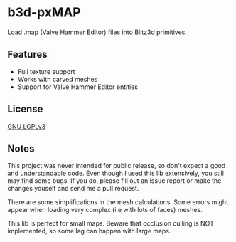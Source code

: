 b3d-pxMAP
=====
Load .map (Valve Hammer Editor) files into Blitz3d primitives.


Features
---------
* Full texture support
* Works with carved meshes
* Support for Valve Hammer Editor entities

License
-----------
[GNU LGPLv3](https://www.gnu.org/licenses/lgpl.html)

Notes
---------
This project was never intended for public release, so don't expect a good and understandable code. 
Even though I used this lib extensively, you still may find some bugs. If you do, please fill out an issue report or make the changes youself and send me a pull request.

There are some simplifications in the mesh calculations. Some errors might appear when loading very complex (i.e with lots of faces) meshes.

This lib is perfect for small maps. Beware that occlusion culling is NOT implemented, so some lag can happen with large maps.
